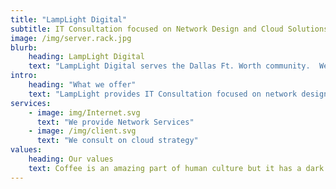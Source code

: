 ```yaml
---
title: "LampLight Digital"
subtitle: IT Consultation focused on Network Design and Cloud Solutions
image: /img/server.rack.jpg
blurb:
    heading: LampLight Digital
    text: "LampLight Digital serves the Dallas Ft. Worth community.  We started with a simple idea: Innovate with the leanest team possible to pass cost-savings to our customers.  We've delivered and continue to drive innovation with our clients."
intro:
    heading: "What we offer"
    text: "LampLight provides IT Consultation focused on network design and cloud solutions.  We partner with some of the leading Service Providers to deliver based on our clients goals.  We are professional certified Cloud and Network professionals."
services:
    - image: img/Internet.svg
      text: "We provide Network Services"
    - image: /img/client.svg
      text: "We consult on cloud strategy"
values:
    heading: Our values
    text: Coffee is an amazing part of human culture but it has a dark side too – one of colonialism and mindless abuse of natural resources and human lives. We want to turn this around and return the coffee trade to the drink’s exhilarating, empowering and unifying nature.
---
```

